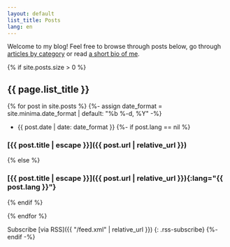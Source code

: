 ```yaml
---
layout: default
list_title: Posts
lang: en
---
```

Welcome to my blog! Feel free to browse through posts below, go through [articles by category](/tags) or read [a short bio of me](/about).

{% if site.posts.size > 0 %}

## {{ page.list_title }}

  {% for post in site.posts %}
    {%- assign date_format = site.minima.date_format | default: "%b %-d, %Y" -%}

* {{ post.date | date: date_format }}
{%- if post.lang == nil %}
### [{{ post.title | escape }}]({{ post.url | relative_url }})
{% else %}
### [{{ post.title | escape }}]({{ post.url | relative_url }}){:lang="{{ post.lang }}"}
{% endif %}

  {% endfor %}

Subscribe [via RSS]({{ "/feed.xml" | relative_url }})
{: .rss-subscribe}
{%- endif -%}
